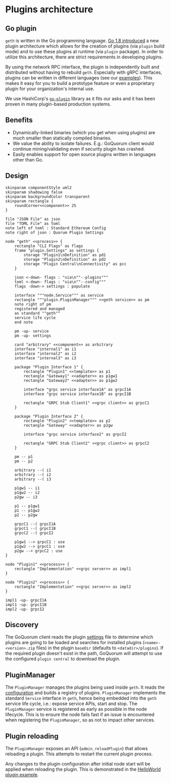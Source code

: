 # Plugins architecture

## Go plugin

`geth` is written in the Go programming language. [Go 1.8 introduced](https://golang.org/doc/go1.8#plugin) a new plugin architecture
which allows for the creation of plugins (via `plugin` build mode) and to use these plugins at runtime (via `plugin` package).
In order to utilize this architecture, there are strict requirements in developing plugins.

By using the network RPC interface, the plugin is independently built and distributed without having to rebuild `geth`.
Especially with gRPC interfaces, plugins can be written in different languages (see our [examples](Plugins.md#example-helloworld-plugin)).
This makes it easy for you to build a prototype feature or even a proprietary plugin for your organization's internal use.

We use HashiCorp's [`go-plugin`](https://github.com/hashicorp/go-plugin) library as it fits our asks
and it has been proven in many plugin-based production systems.

## Benefits

- Dynamically-linked binaries (which you get when using plugins) are much smaller than statically compiled binaries.
- We value the ability to isolate failures. E.g.: GoQuorum client would continue mining/validating even if security plugin has crashed.
- Easily enables support for open source plugins written in languages other than Go.

## Design

```plantuml
skinparam componentStyle uml2
skinparam shadowing false
skinparam backgroundColor transparent
skinparam rectangle {
    roundCorner<<component>> 25
}

file "JSON File" as json
file "TOML File" as toml
note left of toml : Standard Ethereum Config
note right of json : Quorum Plugin Settings

node "geth" <<process>> {
    rectangle "CLI Flags" as flags
    frame "plugin.Settings" as settings {
        storage "Plugin1\nDefinition" as pd1
        storage "Plugin2\nDefinition" as pd2
        storage "Plugin Central\nConnectivity" as pcc
    }

    json <-down- flags : "via\n""--plugins"""
    toml <-down- flags : "via\n""--config"""
    flags -down-> settings : populate

    interface """node.Service""" as service
    rectangle """plugin.PluginManager""" <<geth service>> as pm
    note right of pm
    registered and managed
    as standard ""geth""
    service life cycle
    end note

    pm -up- service
    pm -up- settings

    card "arbitrary" <<component>> as arbitrary
    interface "internal1" as i1
    interface "internal2" as i2
    interface "internal3" as i3

    package "Plugin Interface 1" {
        rectangle "Plugin1" <<template>> as p1
        rectangle "Gateway1" <<adapter>> as p1gw1
        rectangle "Gateway2" <<adapter>> as p1gw2

        interface "grpc service interface1A" as grpcI1A
        interface "grpc service interface1B" as grpcI1B

        rectangle "GRPC Stub Client1" <<grpc client>> as grpcC1
    }

    package "Plugin Interface 2" {
        rectangle "Plugin2" <<template>> as p2
        rectangle "Gateway" <<adapter>> as p2gw

        interface "grpc service interface2" as grpcI2

        rectangle "GRPC Stub Client2" <<grpc client>> as grpcC2
    }

    pm -- p1
    pm -- p2

    arbitrary --( i1
    arbitrary --( i2
    arbitrary --( i3

    p1gw1 -- i1
    p1gw2 -- i2
    p2gw -- i3

    p1 -- p1gw1
    p1 -- p1gw2
    p2 -- p2gw

    grpcC1 --( grpcI1A
    grpcC1 --( grpcI1B
    grpcC2 --( grpcI2

    p1gw1 --> grpcC1 : use
    p1gw2 --> grpcC1 : use
    p2gw --> grpcC2 : use
}

node "Plugin1" <<process>> {
    rectangle "Implementation" <<grpc server>> as impl1
}

node "Plugin2" <<process>> {
    rectangle "Implementation" <<grpc server>> as impl2
}

impl1 -up- grpcI1A
impl1 -up- grpcI1B
impl2 -up- grpcI2

```

## Discovery

The GoQuorum client reads the plugin [settings](../../HowTo/Configure/Plugins.md) file to determine which plugins are going to be loaded and searches for installed plugins
(`<name>-<version>.zip` files) in the plugin `baseDir` (defaults to `<datadir>/plugins`). If the required plugin doesn't exist in the path, GoQuorum will attempt to use the configured `plugin central` to download the plugin.

## PluginManager

The `PluginManager` manages the plugins being used inside `geth`. It reads the [configuration](../../HowTo/Configure/Plugins.md) and builds a registry of plugins.
`PluginManager` implements the standard `Service` interface in `geth`, hence being embedded into the `geth` service life cycle, i.e.: expose service APIs, start and stop.
The `PluginManager` service is registered as early as possible in the node lifecycle. This is to ensure the node fails fast if an issue is encountered when registering the `PluginManager`, so as not to impact other services.

## Plugin reloading

The `PluginManager` exposes an API (`admin_reloadPlugin`) that allows reloading a plugin. This attempts to restart the current plugin process.

Any changes to the plugin configuration after initial node start will be applied when reloading the plugin.
This is demonstrated in the [HelloWorld plugin example](../../Reference/Plugins/helloworld/interface.md).
